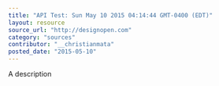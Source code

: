 ```yaml
---
title: "API Test: Sun May 10 2015 04:14:44 GMT-0400 (EDT)"
layout: resource
source_url: "http://designopen.com"
category: "sources"
contributor: "__christianmata"
posted_date: "2015-05-10"
---
```

A description